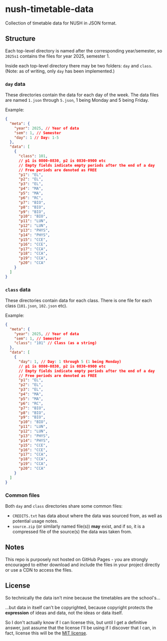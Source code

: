 # nush-timetable-data
Collection of timetable data for NUSH in JSON format.

## Structure
Each top-level directory is named after the corresponding year/semester, so `2025s1` contains the files for year 2025, semester 1.

Inside each top-level directory there may be two folders: `day` and `class`. (Note: as of writing, only `day` has been implemented.)

### `day` data
These directories contain the data for each day of the week. The data files are named `1.json` through `5.json`, 1 being Monday and 5 being Friday.

Example:
```json
{
  "meta": {
    "year": 2025, // Year of data
    "sem": 1, // Semester
    "day": 1 // Day: 1-5
  },
  "data": [
    {
      "class": 101,
      // p1 is 0800-0830, p2 is 0830-0900 etc
      // Empty fields indicate empty periods after the end of a day
      // Free periods are denoted as FREE
      "p1": "EL",
      "p2": "EL",
      "p3": "EL",
      "p4": "MA",
      "p5": "MA",
      "p6": "RC",
      "p7": "BIO",
      "p8": "BIO",
      "p9": "BIO",
      "p10": "BIO",
      "p11": "LUN",
      "p12": "LUN",
      "p13": "PHYS",
      "p14": "PHYS",
      "p15": "CCE",
      "p16": "CCE",
      "p17": "CCA",
      "p18": "CCA",
      "p19": "CCA",
      "p20": "CCA"
    }
  ]
}
```

### `class` data
These directories contain data for each class. There is one file for each class (`101.json`, `102.json` etc).

Example:
```json
{
  "meta": {
    "year": 2025, // Year of data
    "sem": 1, // Semester
    "class": "101" // Class (as a string)
  },
  "data": [
    {
      "day": 1, // Day: 1 through 5 (1 being Monday)
      // p1 is 0800-0830, p2 is 0830-0900 etc
      // Empty fields indicate empty periods after the end of a day
      // Free periods are denoted as FREE
      "p1": "EL",
      "p2": "EL",
      "p3": "EL",
      "p4": "MA",
      "p5": "MA",
      "p6": "RC",
      "p7": "BIO",
      "p8": "BIO",
      "p9": "BIO",
      "p10": "BIO",
      "p11": "LUN",
      "p12": "LUN",
      "p13": "PHYS",
      "p14": "PHYS",
      "p15": "CCE",
      "p16": "CCE",
      "p17": "CCA",
      "p18": "CCA",
      "p19": "CCA",
      "p20": "CCA"
    }
  ]
}
```

### Common files
Both `day` and `class` directories share some common files:
- `CREDITS.txt` has data about where the data was sourced from, as well as potential usage notes. 
- `source.zip` (or similarly named file(s)) **may** exist, and if so, it is a compressed file of the source(s) the data was taken from.

## Notes
This repo is purposely not hosted on GitHub Pages - you are strongly encouraged to either download and include the files in your project directly or use a CDN to access the files.

## License
So technically the data isn't mine because the timetables are the school's...

...but data in itself can't be copyrighted, because copyright protects the **expression** of ideas and data, not the ideas or data itself.

So I don't actually know if I can license this, but until I get a definitive answer, just assume that the license I'll be using if I discover that I can, in fact, license this will be the [MIT license](https://choosealicense.com/licenses/mit/).